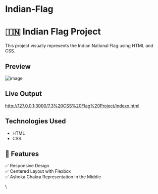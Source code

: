 # Indian-Flag

# 🇮🇳 Indian Flag Project  

This project visually represents the Indian National Flag using HTML and CSS.  

##  Preview 

![image](https://github.com/user-attachments/assets/9f025a45-f66a-44a8-8430-0cc8e7de36f8)


##  Live Output  

http://127.0.0.1:3000/7.3%20CSS%20Flag%20Project/indexx.html

## Technologies Used  
- HTML  
- CSS  

## 📌 Features  
✅ Responsive Design  
✅ Centered Layout with Flexbox  
✅ Ashoka Chakra Representation in the Middle  

\
